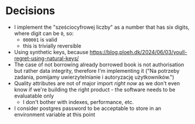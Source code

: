 # Decisions

- I implement the "sześciocyfrowej liczby" as a number that has six digits, where digit can be `0`, so:
    - `000001` is valid
    - this is trivially reversible
- Using synthetic keys, because https://blog.ploeh.dk/2024/06/03/youll-regret-using-natural-keys/
- The case of not borrowing already borrowed book is not authorisation but rather data integrity, therefore I'm implementing it ("Na potrzeby zadania, pomijamy uwierzytelnianie i autoryzację użytkowników.")
- Quality attributes are not of major import *right now* as we don't even know if we're building the right product - the software needs to be evaluatable only
    - I don't bother with indexes, performance, etc.
- I consider postgres password to be acceptable to store in an environment variable at this point
